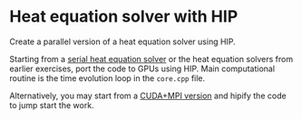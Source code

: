 # Heat equation solver with HIP

Create a parallel version of a heat equation solver using HIP.

Starting from a [serial heat equation solver](serial) or the heat equation solvers from earlier exercises,
port the code to GPUs using HIP. Main computational routine is the time
evolution loop in the `core.cpp` file.

Alternatively, you may start from a [CUDA+MPI version](cuda) and hipify the
code to jump start the work.

